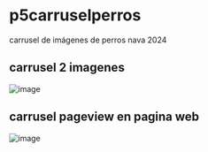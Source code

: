 # p5carruselperros
carrusel de imágenes de perros nava 2024

## carrusel 2 imagenes
![image](https://github.com/user-attachments/assets/bf9d7809-39ad-422c-b82c-98715e5c895e)

## carrusel pageview  en pagina web
![image](https://github.com/user-attachments/assets/59af074f-7f84-44f1-9251-50a7194f52d4)
